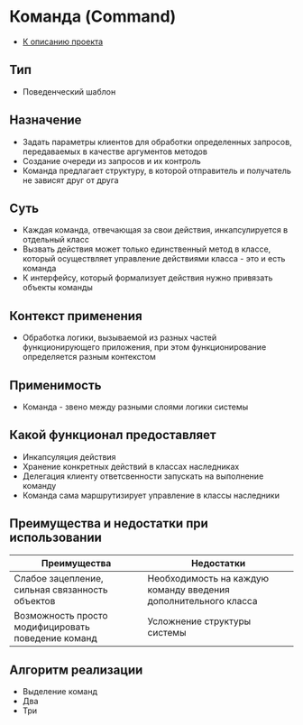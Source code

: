 # Команда (Command)
* [К описанию проекта](https://github.com/engine-it-in/java-design-patterns)
## Тип
* Поведенческий шаблон
## Назначение
* Задать параметры клиентов для обработки определенных запросов, 
передаваемых в качестве аргументов методов
* Создание очереди из запросов и их контроль
* Команда предлагает структуру, в которой отправитель и получатель 
не зависят друг от друга
## Суть
* Каждая команда, отвечающая за свои действия, инкапсулируется в отдельный класс
* Вызвать действия может только единственный метод в классе, который осуществляет
  управление действиями класса - это и есть команда
* К интерфейсу, который формализует действия нужно привязать объекты команды
## Контекст применения
* Обработка логики, вызываемой из разных частей функционирующего приложения, 
при этом функционирование определяется разным контекстом
## Применимость
* Команда - звено между разными слоями логики системы 
## Какой функционал предоставляет
* Инкапсуляция действия
* Хранение конкретных действий в классах наследниках
* Делегация клиенту ответсвенности запускать на выполнение команду
* Команда сама маршрутизирует управление в классы наследники
## Преимущества и недостатки при использовании
| Преимущества                                       | Недостатки                                                      |
|----------------------------------------------------|-----------------------------------------------------------------|
| Слабое зацепление, сильная связанность объектов    | Необходимость на каждую команду введения дополнительного класса |
| Возможность просто модифицировать поведение команд | Усложнение структуры системы                                    |
## Алгоритм реализации
* Выделение команд
* Два
* Три


